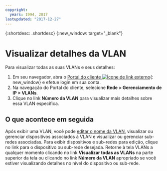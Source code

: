```yaml
---
copyright:
  years: 1994, 2017
lastupdated: "2017-12-27"
---
```

{:shortdesc: .shortdesc}
{:new_window: target="_blank"}

# Visualizar detalhes da VLAN

Para visualizar todas as suas VLANs e seus detalhes: 

1. Em seu navegador, abra o [Portal do cliente ![Ícone de link externo](../../icons/launch-glyph.svg "Ícone de link externo")](https://control.softlayer.com/){: new_window} e efetue login em sua conta.
2. Na navegação do Portal do cliente, selecione **Rede > Gerenciamento de IP > VLANs**.
3. Clique no link **Número da VLAN** para visualizar mais detalhes sobre essa VLAN específica.

## O que acontece em seguida

Após exibir uma VLAN, você pode [editar o nome da VLAN](edit-vlan.html), visualizar ou gerenciar dispositivos associados à VLAN e visualizar ou gerenciar sub-redes associadas. Para exibir dispositivos e sub-redes para edição, clique no link para o dispositivo ou sub-rede desejada. Retorne à tela VLANs a qualquer momento clicando no link **Visualizar todas as VLANs** na parte superior da tela ou clicando no link **Número da VLAN** apropriado se você estiver visualizando detalhes no nível do dispositivo ou sub-rede.
